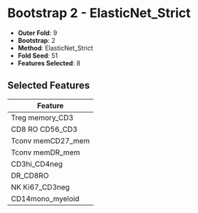 # Bootstrap 2 - ElasticNet_Strict

- **Outer Fold**: 9
- **Bootstrap**: 2
- **Method**: ElasticNet_Strict
- **Fold Seed**: 51
- **Features Selected**: 8

## Selected Features

| Feature |
|---------|
| Treg memory_CD3 |
| CD8 RO CD56_CD3 |
| Tconv memCD27_mem |
| Tconv memDR_mem |
| CD3hi_CD4neg |
| DR_CD8RO |
| NK Ki67_CD3neg |
| CD14mono_myeloid |
